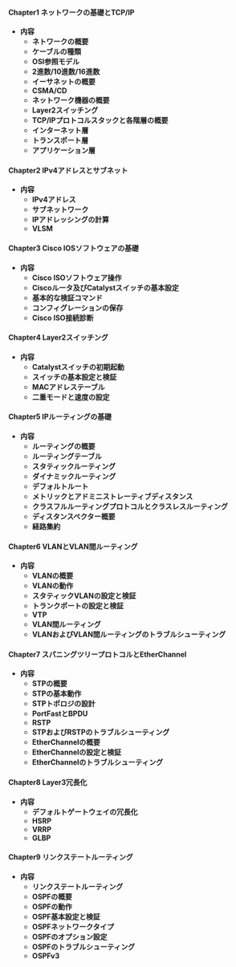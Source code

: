 #### Chapter1   ネットワークの基礎とTCP/IP
- **内容**
  - **ネトワークの概要**
  - **ケーブルの種類**
  - **OSI参照モデル**
  - **2進数/10進数/16進数**
  - **イーサネットの概要**
  - **CSMA/CD**
  - **ネットワーク機器の概要**
  - **Layer2スイッチング**
  - **TCP/IPプロトコルスタックと各階層の概要**
  - **インターネット層**
  - **トランスポート層**
  - **アプリケーション層**
   
#### Chapter2   IPv4アドレスとサブネット
- **内容**
  - **IPv4アドレス**
  - **サブネットワーク**
  - **IPアドレッシングの計算**
  - **VLSM**

#### Chapter3   Cisco IOSソフトウェアの基礎
- **内容**
  - **Cisco ISOソフトウェア操作**
  - **Ciscoルータ及びCatalystスイッチの基本設定**
  - **基本的な検証コマンド**
  - **コンフィグレーションの保存**
  - **Cisco ISO接続診断**

#### Chapter4 Layer2スイッチング
- **内容**
  - **Catalystスイッチの初期起動**
  - **スイッチの基本設定と検証**
  - **MACアドレステーブル**
  - **二重モードと速度の設定**

#### Chapter5 IPルーティングの基礎
- **内容**
  - **ルーティングの概要**
  - **ルーティングテーブル**
  - **スタティックルーティング**
  - **ダイナミックルーティング**
  - **デフォルトルート**
  - **メトリックとアドミニストレーティブディスタンス**
  - **クラスフルルーティングプロトコルとクラスレスルーティング**
  - **ディスタンスベクター概要**
  - **経路集約**
  
#### Chapter6 VLANとVLAN間ルーティング
- **内容**
  - **VLANの概要**
  - **VLANの動作**
  - **スタティックVLANの設定と検証**
  - **トランクポートの設定と検証**
  - **VTP**
  - **VLAN間ルーティング**
  - **VLANおよびVLAN間ルーティングのトラブルシューティング**
  
#### Chapter7 スパニングツリープロトコルとEtherChannel
- **内容**
  - **STPの概要**
  - **STPの基本動作**
  - **STPトポロジの設計**
  - **PortFastとBPDU**
  - **RSTP**
  - **STPおよびRSTPのトラブルシューティング** 
  - **EtherChannelの概要**
  - **EtherChannelの設定と検証**
  - **EtherChannelのトラブルシューティング**
  
#### Chapter8 Layer3冗長化
- **内容**
  - **デフォルトゲートウェイの冗長化**
  - **HSRP**
  - **VRRP**
  - **GLBP**


#### Chapter9 リンクステートルーティング
- **内容**
  - **リンクステートルーティング**
  - **OSPFの概要**
  - **OSPFの動作**
  - **OSPF基本設定と検証**
  - **OSPFネットワークタイプ**
  - **OSPFのオプション設定**
  - **OSPFのトラブルシューティング**
  - **OSPFv3**

